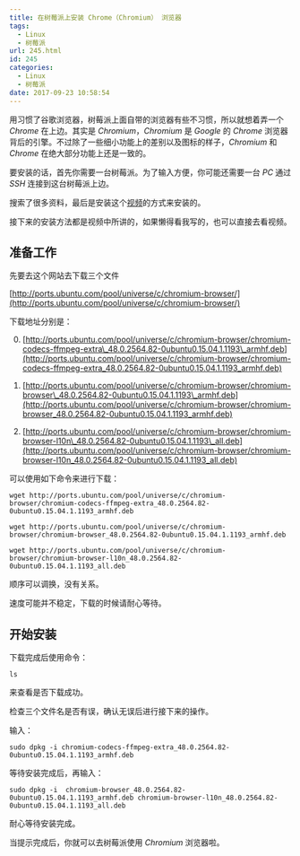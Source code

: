 ```yaml
---
title: 在树莓派上安装 Chrome（Chromium） 浏览器
tags:
  - Linux
  - 树莓派
url: 245.html
id: 245
categories:
  - Linux
  - 树莓派
date: 2017-09-23 10:58:54
---
```


用习惯了谷歌浏览器，树莓派上面自带的浏览器有些不习惯，所以就想着弄一个 _Chrome_ 在上边。其实是 _Chromium_，_Chromium_ 是 _Google_ 的 _Chrome_ 浏览器背后的引擎。不过除了一些细小功能上的差别以及图标的样子，_Chromium_ 和 _Chrome_ 在绝大部分功能上还是一致的。

<!-- more -->

要安装的话，首先你需要一台树莓派。为了输入方便，你可能还需要一台 _PC_ 通过 _SSH_ 连接到这台树莓派上边。

搜索了很多资料，最后是安装这个[视频](http://video.tudou.com/v/XMTc4OTczNjEyMA==.html)的方式来安装的。

接下来的安装方法都是视频中所讲的，如果懒得看我写的，也可以直接去看视频。

## 准备工作

先要去这个网站去下载三个文件

[http://ports.ubuntu.com/pool/universe/c/chromium-browser/](http://ports.ubuntu.com/pool/universe/c/chromium-browser/)

下载地址分别是：

0. [http://ports.ubuntu.com/pool/universe/c/chromium-browser/chromium-codecs-ffmpeg-extra\_48.0.2564.82-0ubuntu0.15.04.1.1193\_armhf.deb](http://ports.ubuntu.com/pool/universe/c/chromium-browser/chromium-codecs-ffmpeg-extra_48.0.2564.82-0ubuntu0.15.04.1.1193_armhf.deb)

1. [http://ports.ubuntu.com/pool/universe/c/chromium-browser/chromium-browser\_48.0.2564.82-0ubuntu0.15.04.1.1193\_armhf.deb](http://ports.ubuntu.com/pool/universe/c/chromium-browser/chromium-browser_48.0.2564.82-0ubuntu0.15.04.1.1193_armhf.deb)

2. [http://ports.ubuntu.com/pool/universe/c/chromium-browser/chromium-browser-l10n\_48.0.2564.82-0ubuntu0.15.04.1.1193\_all.deb](http://ports.ubuntu.com/pool/universe/c/chromium-browser/chromium-browser-l10n_48.0.2564.82-0ubuntu0.15.04.1.1193_all.deb)

可以使用如下命令来进行下载：

```shell
wget http://ports.ubuntu.com/pool/universe/c/chromium-browser/chromium-codecs-ffmpeg-extra_48.0.2564.82-0ubuntu0.15.04.1.1193_armhf.deb
```

```shell
wget http://ports.ubuntu.com/pool/universe/c/chromium-browser/chromium-browser_48.0.2564.82-0ubuntu0.15.04.1.1193_armhf.deb
```

```shell
wget http://ports.ubuntu.com/pool/universe/c/chromium-browser/chromium-browser-l10n_48.0.2564.82-0ubuntu0.15.04.1.1193_all.deb
```

顺序可以调换，没有关系。

速度可能并不稳定，下载的时候请耐心等待。

## 开始安装

下载完成后使用命令：

```shell
ls
```

来查看是否下载成功。

检查三个文件名是否有误，确认无误后进行接下来的操作。

输入：

```shell
sudo dpkg -i chromium-codecs-ffmpeg-extra_48.0.2564.82-0ubuntu0.15.04.1.1193_armhf.deb
```

等待安装完成后，再输入：

```shell
sudo dpkg -i  chromium-browser_48.0.2564.82-0ubuntu0.15.04.1.1193_armhf.deb chromium-browser-l10n_48.0.2564.82-0ubuntu0.15.04.1.1193_all.deb
```

耐心等待安装完成。

当提示完成后，你就可以去树莓派使用 _Chromium_ 浏览器啦。
